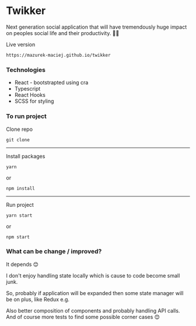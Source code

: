 # Twikker

Next generation social application that will have tremendously huge impact on peoples social life and their productivity. 🤞🏻

Live version

```
https://mazurek-maciej.github.io/twikker
```

### Technologies

- React - bootstrapted using cra
- Typescript
- React Hooks
- SCSS for styling

### To run project

Clone repo

```
git clone
```

---

Install packages

```
yarn
```

or

```
npm install
```

---

Run project

```
yarn start
```

or

```
npm start
```

### What can be change / improved?

It depends 😊

I don't enjoy handling state locally which is cause to code become small junk.

So, probably if application will be expanded then some state manager will be on plus, like Redux e.g.

Also better composition of components and probably handling API calls. And of course more tests to find some possible corner cases 😊
